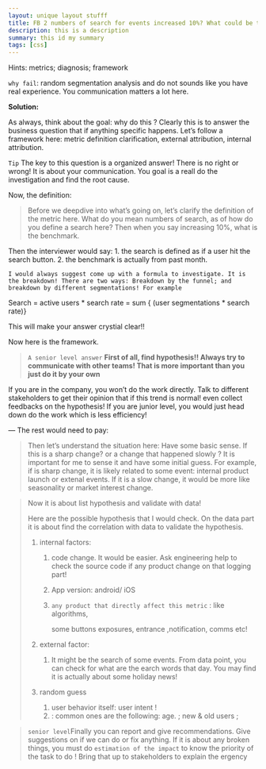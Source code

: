```yaml
---
layout: unique layout stufff
title: FB 2 numbers of search for events increased 10%? What could be the reason
description: this is a description
summary: this id my summary
tags: [css]
---
```


Hints: metrics; diagnosis; framework 

`why fail`: random segmentation analysis and do not sounds like you have real experience. You communication matters a lot here.

**Solution:**

As always, think about the goal: why do this ? Clearly this is to answer the business question that if anything specific happens. Let’s follow a framework here: metric definition clarification, external attribution, internal attribution. 

`Tip` The key to this question is a organized answer! There is no right or wrong! It is about your communication. You goal is a reall do the investigation and find the root cause. 

Now, the definition: 

> Before we deepdive into what’s going on, let’s clarify the definition of the metric here. What do you mean numbers of search, as of how do you define a search here? Then when you say increasing 10%, what is the benchmark.

Then the interviewer would say: 1. the search is defined as if a user hit the search button. 2. the benchmark is actually from past month.

`I would always suggest come up with a formula to investigate. It is the breakdown! There are two ways: Breakdown by the funnel; and breakdown by different segmentations! For example`

Search  = active users * search rate  = sum { (user segmentations * search rate)}

This will make your answer crystial clear!!

Now here is the framework.

> `A senior level answer` **First of all, find hypothesis!! Always try to communicate with other teams! That is more important than you just do it by your own**

If you are in the company, you won’t do the work directly. Talk to different stakeholders to get their opinion that if this trend is normal! even collect feedbacks on the hypothesis! If you are junior level, you would just head down do the work which is less efficiency!

— The rest would need to pay: 

> Then let’s understand the situation here:  Have some basic sense. If this is a sharp change? or a  change that happened slowly ? It is important for me to sense it and have some initial guess. For example, if is sharp change, it is likely related to some event: internal product launch or extenal events. If it is a slow change, it would be more like seasonality or market interest change.



>  Now it is about list hypothesis and validate with data! 
>
> 
>
> Here are the possible hypothesis that I would check. On the data part it is about find the correlation with data to validate the hypothesis.
>
> 1. internal factors: 
>
>    1. code change. It would be easier. Ask engineering help to check the source code if any product change on that logging part!
>
>    2. App version: android/ iOS
>
>    3. `any product that directly affect this metric` : like algorithms,
>
>        some buttons exposures, entrance ,notification, comms etc!
>
> 2. external factor:
>
>    1. It might be the search of some events. From data point, you can check for what are the earch words that day. You may find it is actually about some holiday news!
>
> 3. random guess
>
>    1. user behavior itself: user intent !
>    2.  : common ones are the following: age. ; new & old users ;  

> `senior level`Finally you can report and give recommendations. Give suggestions on if we can do or fix anything. If it is about any broken things, you must do `estimation of the impact` to know the priority of the task to do ! Bring that up to stakeholders to explain the ergency 

